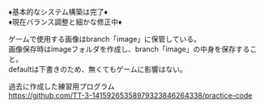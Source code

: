 ♦基本的なシステム構築は完了♦  
♦現在バランス調整と細かな修正中♦  
  
ゲームで使用する画像はbranch「image」に保管している。  
画像保存時はimageフォルダを作成し、branch「image」の中身を保存すること。  
defaultは下書きのため、無くてもゲームに影響はない。  
  
過去に作成した練習用プログラム  
https://github.com/TT-3-14159265358979323846264338/practice-code
